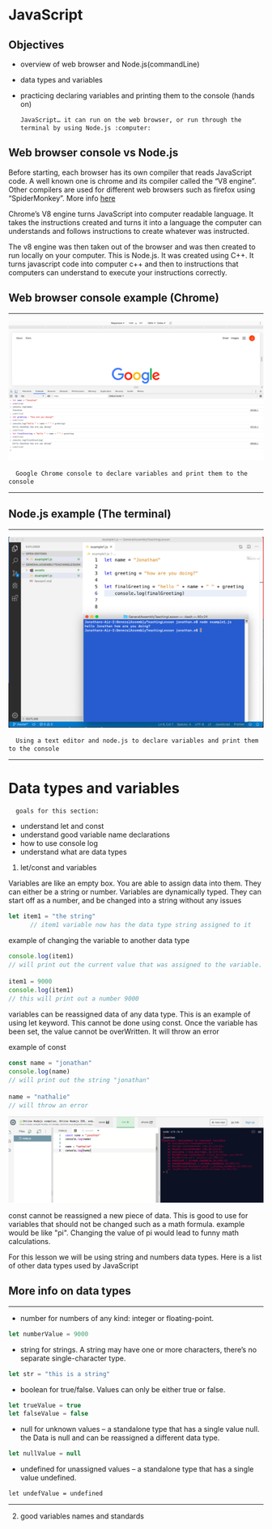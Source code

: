 # JavaScript
## Objectives
* overview of web browser and Node.js(commandLine)
* data types and variables
* practicing declaring variables and printing them to the console (hands on)

      JavaScript… it can run on the web browser, or run through the terminal by using Node.js :computer: 


## Web browser console vs Node.js
 Before starting, each browser has its own compiler that reads JavaScript code. A well known one is chrome and its compiler called the “V8 engine”. Other compilers are used for different web browsers such as firefox using “SpiderMonkey”. More info [here](https://blog.sessionstack.com/how-javascript-works-inside-the-v8-engine-5-tips-on-how-to-write-optimized-code-ac089e62b12e)

Chrome’s V8 engine turns JavaScript into computer readable language. It takes the instructions created and turns it into a language the computer can understands and follows instructions to create whatever was instructed. 

The v8 engine was then taken out of the browser and was then created to run locally on your computer. This is Node.js. It was created using C++. It turns javascript code into computer c++ and then to instructions that computers can understand to execute your instructions correctly.


## Web browser console example (Chrome)
___
![webImage](./assets/webBrowserExample.png)

      Google Chrome console to declare variables and print them to the console
___
## Node.js example (The terminal)
___
![nodeImage](./assets/usingNodejs.png)


      Using a text editor and node.js to declare variables and print them to the console
___


# Data types and variables
      goals for this section:
* understand let and const
* understand good variable name declarations
* how to use console log
* understand what are data types

1. let/const and variables

Variables are like an empty box. You are able to assign data into them. They can either be a string or number. Variables are dynamically typed. They can start off as a number, and be changed into a string without any issues

```javascript
let item1 = "the string"
      // item1 variable now has the data type string assigned to it
```

example of changing the variable to another data type

```javascript
console.log(item1)
// will print out the current value that was assigned to the variable. which is "the string"

item1 = 9000
console.log(item1)
// this will print out a number 9000
```

variables can be reassigned data of any data type. This is an example of using let keyword. This cannot be done using const. Once the variable has been set, the value cannot be overWritten. It will throw an error

example of const

```javascript
const name = "jonathan"
console.log(name)
// will print out the string "jonathan"

name = "nathalie"
// will throw an error
``` 
![constExample](./assets/constExample.png)

const cannot be reassigned a new piece of data. This is good to use for variables that should not be changed such as a math formula. example would be like "pi". Changing the value of pi would lead to funny math calculations.

For this lesson we will be using string and numbers data types. Here is a list of other data types used by JavaScript


## More info on data types
___

* number for numbers of any kind: integer or floating-point.

```javascript
let numberValue = 9000
```

* string for strings. A string may have one or more characters, there’s no separate single-character type.

```javascript
let str = "this is a string"
```

* boolean for true/false. Values can only be either true or false.

```javascript
let trueValue = true
let falseValue = false
```

* null for unknown values – a standalone type that has a single value null. the Data is null and can be reassigned a different data type.

```javascript
let nullValue = null
```

* undefined for unassigned values – a standalone type that has a single value undefined.

```javascipt
let undefValue = undefined
```
___


2. good variables names and standards







